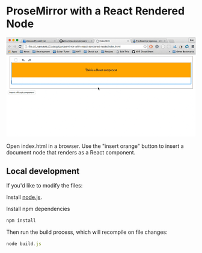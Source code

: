 # ProseMirror with a React Rendered Node

![screen recording](screen-recording.gif?raw=true)

Open index.html in a browser. Use the "insert orange" button to insert a document node that renders as a React component.

## Local development

If you'd like to modify the files:

Install [node.js](http://nodejs.org).

Install npm dependencies

```js
npm install
```

Then run the build process, which will recompile on file changes:

```js
node build.js
````
